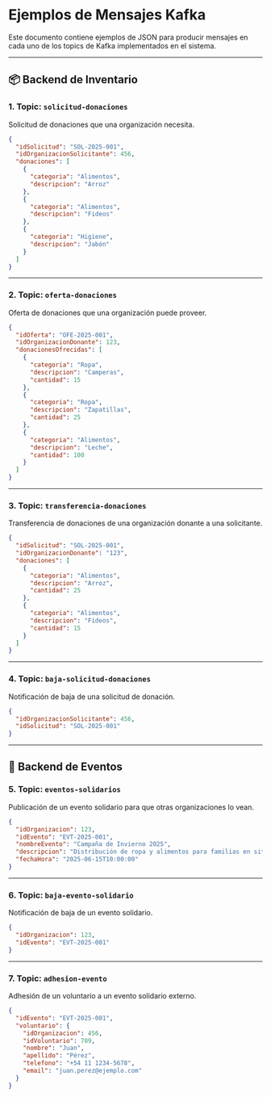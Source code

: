 # Ejemplos de Mensajes Kafka

Este documento contiene ejemplos de JSON para producir mensajes en cada uno de los topics de Kafka implementados en el sistema.

---

## 📦 Backend de Inventario

### 1. Topic: `solicitud-donaciones`

Solicitud de donaciones que una organización necesita.

```json
{
  "idSolicitud": "SOL-2025-001",
  "idOrganizacionSolicitante": 456,
  "donaciones": [
    {
      "categoria": "Alimentos",
      "descripcion": "Arroz"
    },
    {
      "categoria": "Alimentos",
      "descripcion": "Fideos"
    },
    {
      "categoria": "Higiene",
      "descripcion": "Jabón"
    }
  ]
}
```

---

### 2. Topic: `oferta-donaciones`

Oferta de donaciones que una organización puede proveer.

```json
{
  "idOferta": "OFE-2025-001",
  "idOrganizacionDonante": 123,
  "donacionesOfrecidas": [
    {
      "categoria": "Ropa",
      "descripcion": "Camperas",
      "cantidad": 15
    },
    {
      "categoria": "Ropa",
      "descripcion": "Zapatillas",
      "cantidad": 25
    },
    {
      "categoria": "Alimentos",
      "descripcion": "Leche",
      "cantidad": 100
    }
  ]
}
```

---

### 3. Topic: `transferencia-donaciones`

Transferencia de donaciones de una organización donante a una solicitante.

```json
{
  "idSolicitud": "SOL-2025-001",
  "idOrganizacionDonante": "123",
  "donaciones": [
    {
      "categoria": "Alimentos",
      "descripcion": "Arroz",
      "cantidad": 25
    },
    {
      "categoria": "Alimentos",
      "descripcion": "Fideos",
      "cantidad": 15
    }
  ]
}
```

---

### 4. Topic: `baja-solicitud-donaciones`

Notificación de baja de una solicitud de donación.

```json
{
  "idOrganizacionSolicitante": 456,
  "idSolicitud": "SOL-2025-001"
}
```

---

## 📅 Backend de Eventos

### 5. Topic: `eventos-solidarios`

Publicación de un evento solidario para que otras organizaciones lo vean.

```json
{
  "idOrganizacion": 123,
  "idEvento": "EVT-2025-001",
  "nombreEvento": "Campaña de Invierno 2025",
  "descripcion": "Distribución de ropa y alimentos para familias en situación de vulnerabilidad",
  "fechaHora": "2025-06-15T10:00:00"
}
```

---

### 6. Topic: `baja-evento-solidario`

Notificación de baja de un evento solidario.

```json
{
  "idOrganizacion": 123,
  "idEvento": "EVT-2025-001"
}
```

---

### 7. Topic: `adhesion-evento`

Adhesión de un voluntario a un evento solidario externo.

```json
{
  "idEvento": "EVT-2025-001",
  "voluntario": {
    "idOrganizacion": 456,
    "idVoluntario": 789,
    "nombre": "Juan",
    "apellido": "Pérez",
    "telefono": "+54 11 1234-5678",
    "email": "juan.perez@ejemplo.com"
  }
}
```

